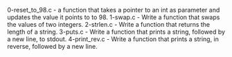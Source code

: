 0-reset_to_98.c - a function that takes a pointer to an int as parameter and updates the value it points to to 98.
1-swap.c - Write a function that swaps the values of two integers.
2-strlen.c - Write a function that returns the length of a string.
3-puts.c - Write a function that prints a string, followed by a new line, to stdout.
4-print_rev.c - Write a function that prints a string, in reverse, followed by a new line.

